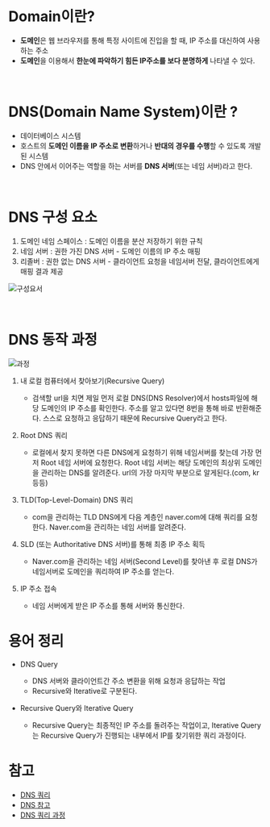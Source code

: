 # Domain이란?

- **도메인**은 웹 브라우저를 통해 특정 사이트에 진입을 할 때, IP 주소를 대신하여 사용하는 주소
- **도메인**을 이용해서 **한눈에 파악하기 힘든 IP주소를 보다 분명하게** 나타낼 수 있다.

<br/>

# DNS(Domain Name System)이란 ?

- 데이터베이스 시스템
- 호스트의 **도메인 이름을 IP 주소로 변환**하거나 **반대의 경우를 수행**할 수 있도록 개발된 시스템
- DNS 안에서 이어주는 역할을 하는 서버를 **DNS 서버**(또는 네임 서버)라고 한다.

<br/>

# DNS 구성 요소

1. 도메인 네임 스페이스 : 도메인 이름을 분산 저장하기 위한 규칙
2. 네임 서버 : 권한 가진 DNS 서버 - 도메인 이름의 IP 주소 매핑
3. 리졸버 : 권한 없는 DNS 서버 - 클라이언트 요청을 네임서버 전달, 클라이언트에게 매핑 결과 제공


![구성요서](https://img1.daumcdn.net/thumb/R1280x0/?scode=mtistory2&fname=https%3A%2F%2Fblog.kakaocdn.net%2Fdn%2Fb0bBU5%2Fbtq4dc3xGrb%2Fo6IBdeQ3drRoaxRhGLWvLk%2Fimg.png)

<br/>

# DNS 동작 과정

![과정](https://oopy.lazyrockets.com/api/v2/notion/image?src=https%3A%2F%2Fblog.kakaocdn.net%2Fdn%2FWMeTe%2FbtqV19AyDoc%2F3bDVg3lQprRfaSUnO23UZk%2Fimg.png&blockId=fe179f7a-6ad9-49a7-b695-665acd7a6a19)


1. 내 로컬 컴퓨터에서 찾아보기(Recursive Query)
   - 검색할 url을 치면 제일 먼저 로컬 DNS(DNS Resolver)에서 hosts파일에 해당 도메인의 IP 주소를 확인한다. 주소를 알고 있다면 8번을 통해 바로 반환해준다. 스스로 요청하고 응답하기 때문에 Recursive Query라고 한다.

2. Root DNS 쿼리
   - 로컬에서 찾지 못하면 다른 DNS에게 요청하기 위해 네임서버를 찾는데 가장 먼저 Root 네임 서버에 요청한다. Root 네임 서버는 해당 도메인의 최상위 도메인을 관리하는 DNS를 알려준다. url의 가장 마지막 부분으로 알게된다.(com, kr 등등)

3. TLD(Top-Level-Domain) DNS 쿼리
   - com을 관리하는 TLD DNS에게 다음 계층인 naver.com에 대해 쿼리를 요청한다. Naver.com을 관리하는 네임 서버를 알려준다.

4. SLD (또는 Authoritative DNS 서버)를 통해 최종 IP 주소 획득
   - Naver.com을 관리하는 네임 서버(Second Level)를 찾아낸 후 로컬 DNS가 네임서버로 도메인을 쿼리하여 IP 주소를 얻는다.

5. IP 주소 접속
   - 네임 서버에게 받은 IP 주소를 통해 서버와 통신한다.


# 용어 정리

- DNS Query
  - DNS 서버와 클라이언트간 주소 변환을 위해 요청과 응답하는 작업
  - Recursive와 Iterative로 구분된다.

- Recursive Query와 Iterative Query
  - Recursive Query는 최종적인 IP 주소를 돌려주는 작업이고, Iterative Query는 Recursive Query가 진행되는 내부에서 IP를 찾기위한 쿼리 과정이다.


# 참고

- [DNS 쿼리](https://hanamon.kr/dns%eb%9e%80-%eb%8f%84%eb%a9%94%ec%9d%b8-%eb%84%a4%ec%9e%84-%ec%8b%9c%ec%8a%a4%ed%85%9c-%ea%b0%9c%eb%85%90%eb%b6%80%ed%84%b0-%ec%9e%91%eb%8f%99-%eb%b0%a9%ec%8b%9d%ea%b9%8c%ec%a7%80/)
- [DNS 참고](https://darrengwon.tistory.com/72)
- [DNS 쿼리 과정](https://lecor.tistory.com/78)